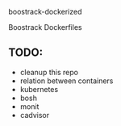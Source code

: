 boostrack-dockerized

Boostrack Dockerfiles

## TODO: 

* cleanup this repo
* relation between containers 
* kubernetes
* bosh
* monit
* cadvisor
